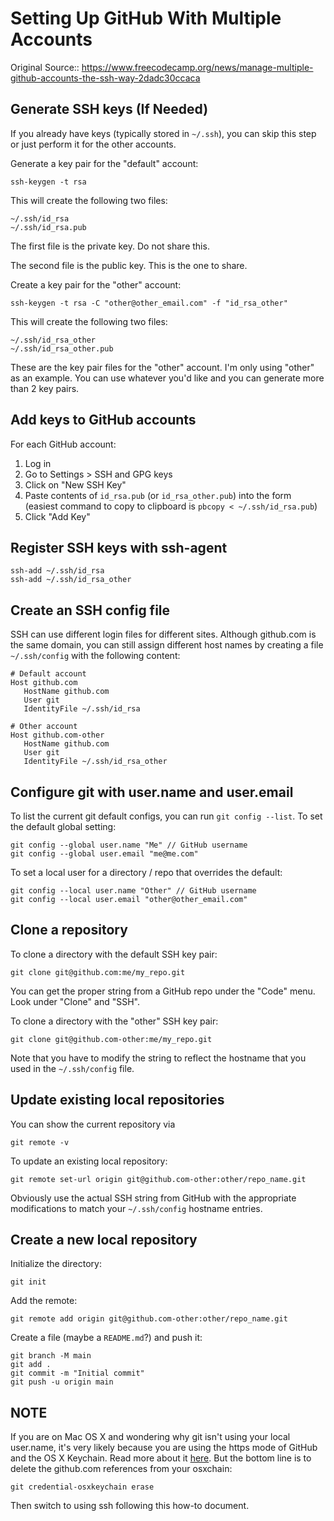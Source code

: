 # Setting Up GitHub With Multiple Accounts

Original Source:: https://www.freecodecamp.org/news/manage-multiple-github-accounts-the-ssh-way-2dadc30ccaca

## Generate SSH keys (If Needed)

If you already have keys (typically stored in `~/.ssh`), you can skip this step or just perform it for the other accounts.

Generate a key pair for the "default" account:

```
ssh-keygen -t rsa
```

This will create the following two files:

```
~/.ssh/id_rsa
~/.ssh/id_rsa.pub
```

The first file is the private key. Do not share this.

The second file is the public key. This is the one to share.

Create a key pair for the "other" account:

```
ssh-keygen -t rsa -C "other@other_email.com" -f "id_rsa_other"
```

This will create the following two files:

```
~/.ssh/id_rsa_other
~/.ssh/id_rsa_other.pub
```

These are the key pair files for the "other" account. I'm only using "other" as an example. You can use whatever you'd like and you can generate more than 2 key pairs.

## Add keys to GitHub accounts

For each GitHub account:

1. Log in
2. Go to Settings > SSH and GPG keys
3. Click on "New SSH Key"
4. Paste contents of `id_rsa.pub` (or `id_rsa_other.pub`) into the form (easiest command to copy to clipboard is `pbcopy < ~/.ssh/id_rsa.pub`)
5. Click "Add Key"

## Register SSH keys with ssh-agent

```
ssh-add ~/.ssh/id_rsa
ssh-add ~/.ssh/id_rsa_other
```

## Create an SSH config file

SSH can use different login files for different sites. Although github.com is the same domain, you can still assign different host names by creating a file `~/.ssh/config` with the following content:

```
# Default account
Host github.com
   HostName github.com
   User git
   IdentityFile ~/.ssh/id_rsa
   
# Other account
Host github.com-other
   HostName github.com
   User git
   IdentityFile ~/.ssh/id_rsa_other
```

## Configure git with user.name and user.email

To list the current git default configs, you can run `git config --list`. To set the default global setting:

```
git config --global user.name "Me" // GitHub username
git config --global user.email "me@me.com"
```

To set a local user for a directory / repo that overrides the default:

```
git config --local user.name "Other" // GitHub username
git config --local user.email "other@other_email.com"
```

## Clone a repository

To clone a directory with the default SSH key pair:

```
git clone git@github.com:me/my_repo.git
```

You can get the proper string from a GitHub repo under the "Code" menu. Look under "Clone" and "SSH".

To clone a directory with the "other" SSH key pair:

```
git clone git@github.com-other:me/my_repo.git
```

Note that you have to modify the string to reflect the hostname that you used in the `~/.ssh/config` file.

## Update existing local repositories

You can show the current repository via

```
git remote -v
```


To update an existing local repository:

```
git remote set-url origin git@github.com-other:other/repo_name.git
```

Obviously use the actual SSH string from GitHub with the appropriate modifications to match your `~/.ssh/config` hostname entries.

## Create a new local repository

Initialize the directory:

```
git init
```

Add the remote:

```
git remote add origin git@github.com-other:other/repo_name.git 
```

Create a file (maybe a `README.md`?) and push it:

```
git branch -M main
git add .
git commit -m "Initial commit"
git push -u origin main
```

## NOTE

If you are on Mac OS X and wondering why git isn't using your local user.name, it's very likely because you are using the https mode of GitHub and the OS X Keychain. Read more about it [here](https://docs.github.com/en/get-started/getting-started-with-git/updating-credentials-from-the-macos-keychain). But the bottom line is to delete the github.com references from your osxchain:

```
git credential-osxkeychain erase
```

Then switch to using ssh following this how-to document.
